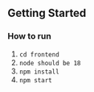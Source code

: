 ## Getting Started

### How to run

1. `cd frontend`
2. `node should be 18`
3. `npm install`
4. `npm start`
